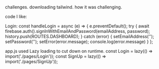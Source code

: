 challenges.
downloading tailwind. how it was challenging. 

code I like:

Login: 
  const handleLogin = async (e) => {
    e.preventDefault();
    try {
      await firebase.auth().signInWithEmailAndPassword(emailAddress, password);
      history.push(ROUTES.DASHBOARD);
    }
    catch (error) {
      <!-- resets form -->
      setEmailAddress('');
      setPassword('');
      setError(error.message);
      console.log(error.message)
    }
  };

app.js
used Lazy loading to cut down on runtime.
  const Login = lazy(() => import('./pages/Login'));
const SignUp = lazy(() => import('./pages/SignUp'));